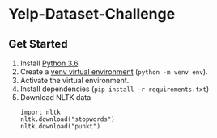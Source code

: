 # Yelp-Dataset-Challenge

## Get Started
1. Install [Python 3.6](https://www.python.org/downloads/).
2. Create a [venv virtual environment](https://docs.python.org/3/library/venv.html) (`python -m venv env`).
3. Activate the virtual environment.
4. Install dependencies (`pip install -r requirements.txt`)
5. Download NLTK data
   ```
   import nltk
   nltk.download("stopwords")
   nltk.download("punkt")
   ```
